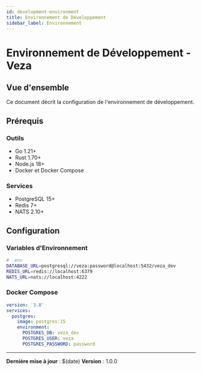 ```yaml
---
id: development-environment
title: Environnement de Développement
sidebar_label: Environnement
---
```


# Environnement de Développement - Veza

## Vue d'ensemble

Ce document décrit la configuration de l'environnement de développement.

## Prérequis

### Outils
- Go 1.21+
- Rust 1.70+
- Node.js 18+
- Docker et Docker Compose

### Services
- PostgreSQL 15+
- Redis 7+
- NATS 2.10+

## Configuration

### Variables d'Environnement
```bash
# .env
DATABASE_URL=postgresql://veza:password@localhost:5432/veza_dev
REDIS_URL=redis://localhost:6379
NATS_URL=nats://localhost:4222
```

### Docker Compose
```yaml
version: '3.8'
services:
  postgres:
    image: postgres:15
    environment:
      POSTGRES_DB: veza_dev
      POSTGRES_USER: veza
      POSTGRES_PASSWORD: password
```

---

**Dernière mise à jour** : $(date)
**Version** : 1.0.0 